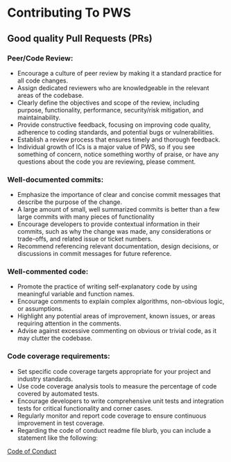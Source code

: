 # Contributing To PWS

## Good quality Pull Requests (PRs)

### Peer/Code Review:
- Encourage a culture of peer review by making it a standard practice for all code changes.
- Assign dedicated reviewers who are knowledgeable in the relevant areas of the codebase.
- Clearly define the objectives and scope of the review, including purpose, functionality, performance, security/risk mitigation, and maintainability.
- Provide constructive feedback, focusing on improving code quality, adherence to coding standards, and potential bugs or vulnerabilities.
- Establish a review process that ensures timely and thorough feedback.
- Individual growth of ICs is a major value of PWS, so if you see something of concern, notice something worthy of praise, or have any questions about the code you are reviewing, please comment.
### Well-documented commits:
- Emphasize the importance of clear and concise commit messages that describe the purpose of the change.
- A large amount of small, well summarized commits is better than a few large commits with many pieces of functionality
- Encourage developers to provide contextual information in their commits, such as why the change was made, any considerations or trade-offs, and related issue or ticket numbers.
- Recommend referencing relevant documentation, design decisions, or discussions in commit messages for future reference.
### Well-commented code:
- Promote the practice of writing self-explanatory code by using meaningful variable and function names.
- Encourage comments to explain complex algorithms, non-obvious logic, or assumptions.
- Highlight any potential areas of improvement, known issues, or areas requiring attention in the comments.
- Advise against excessive commenting on obvious or trivial code, as it may clutter the codebase.
### Code coverage requirements:
- Set specific code coverage targets appropriate for your project and industry standards.
- Use code coverage analysis tools to measure the percentage of code covered by automated tests.
- Encourage developers to write comprehensive unit tests and integration tests for critical functionality and corner cases.
- Regularly monitor and report code coverage to ensure continuous improvement in test coverage.
- Regarding the code of conduct readme file blurb, you can include a statement like the following:



[Code of Conduct](./CODE_OF_CONDUCT)
